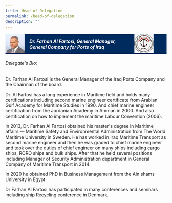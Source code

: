 ```yaml
---
title: Head of Delegation
permalink: /head-of-delegation
description: ""
---
```

<style>
.accordion .bp-accordion-header, .accordion .bp-accordion-header:hover, .accordion .bp-accordion-header:focus {color:#fff;text-decoration:none;}
.speaker-img-wrapper {display:table;width:100%;background: #002b5f;}
.speaker-img-wrapper > div, .speaker-img-wrapper h5 {display: table-cell;vertical-align: middle;}
.speaker-img-wrapper .speaker-img {width:60px;height:60px;}
.speakers-lists li .toggler-trigger.opened h5, .speakers-lists li .toggler-trigger.opened .icon-wrapper {color:#fff;}
.speaker-img-wrapper h5 {padding:0 15px;color:#fff;font-size:14px;font-weight:700;}
.speaker-img-wrapper .org-logo {width: 20%;}
.speaker-img-wrapper .org-logo img {width:auto;height: 60px;margin:0 0 0 auto;}
</style>
<div class="accordion">
	<a href="#!" class="bp-accordion-header" role="button" aria-expanded="true">
		<div class="speaker-img-wrapper">
			<div class="speaker-img">
				<img src="/images/Delegation/farhan-al-fartosi.jpg">
			</div>
			<h5>Dr. Farhan Al Fartosi, General Manager, General Company for Ports of Iraq</h5>
			<div class="org-logo"><img src="/images/Delegation%20Logo/logo-iraq.jpg" /></div>
			<div class="icon-wrapper"><i class="sgds-icon sgds-icon-chevron-up"></i></div>
		</div>
	</a>
	<div class="bp-accordion-body">
		<div class="speaker-content">
			<h6>Delegate's Bio:</h6>
			<p>Dr. Farhan Al Fartosi is the General Manager of the Iraq Ports Company and the Chairman of the board.</p>
			<p>Dr. Al Fartosi has a long experience in Maritime field and holds many certifications including second marine engineer certificate from Arabian Gulf Academy for Maritime Studies in 1990. And chief marine engineer certification from the Jordanian Academy in Amman in 2000. And also certification on how to implement the maritime Labour Convention (2006).</p>
			<p>In 2013, Dr. Farhan Al Fartosi obtained his master's degree in Maritime affairs <span>—</span>&nbsp;Maritime Safety and Environmental Administration from The World Maritime University in Sweden. He has worked in Iraq Maritime Transport as second marine engineer and then he was graded to chief marine engineer and took over the duties of chief engineer on many ships including cargo ships, RORO ships and bulk ships. After that he held several positions including Manager of Security Administration department in General Company of Maritime Transport in 2014.</p>
			<p>In 2020 he obtained PhD in Business Management from the Ain shams University in Egypt.</p>
			<p>Dr Farhan Al Fartosi has participated in many conferences and seminars including ship Recycling conference in Denmark.</p>
		</div>
	</div>
</div>